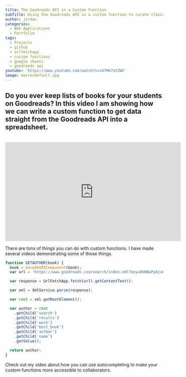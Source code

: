```yaml
---
title: The Goodreads API in a Custom Function
subTitle: Using the Goodreads API in a custom function to curate classroom book lists
author: jordan
categories:
  - Web Applications
  - Portfolio
tags:
  - Projects
  - github
  - urlfetchapp
  - custom functions
  - google sheets
  - goodreads api
youtube: 'https://www.youtube.com/watch?v=x4TMk7otZWI'
image: maxresdefault.jpg
---
```


## Do you ever keep lists of books for your students on Goodreads? In this video I am showing how we can write a custom function to get data straight from the Goodreads API into a spreadsheet.

​<iframe width="560" height="315" src="https://www.youtube.com/embed/x4TMk7otZWI" frameborder="0" allow="autoplay; encrypted-media" allowfullscreen></iframe>

There are tons of things you can do with custom functions. I have made several videos demonstrating some of those things.

```javascript
function GETAUTHOR(book) {
  book = encodeURIComponent(book);
  var url = 'https://www.goodreads.com/search/index.xml?key=0VWQwPpAjauc0yyC4GFwdg&q=' + book;

  var response = UrlFetchApp.fetch(url).getContentText();

  var xml = XmlService.parse(response);

  var root = xml.getRootElement();

  var author = root
    .getChild('search')
    .getChild('results')
    .getChild('work')
    .getChild('best_book')
    .getChild('author')
    .getChild('name')
    .getValue();

  return author;
}
```

Check out my video about how you can use autocompleting to make your custom functions more accessible to collaborators.
